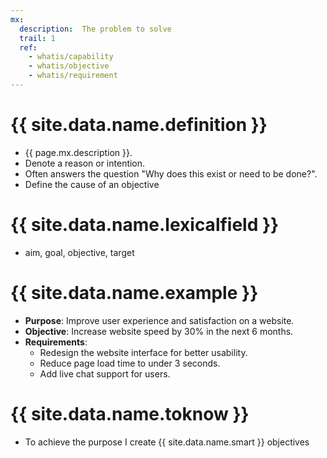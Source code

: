 ```yaml
---
mx:
  description:  The problem to solve
  trail: 1
  ref:
    - whatis/capability
    - whatis/objective
    - whatis/requirement
---
```



# {{ site.data.name.definition }}
- {{ page.mx.description }}.
- Denote a reason or intention.
- Often answers the question "Why does this exist or need to be done?".
- Define the cause of an objective

# {{ site.data.name.lexicalfield }}
- aim, goal, objective, target

# {{ site.data.name.example }}
- **Purpose**:   Improve user experience and satisfaction on a website.
- **Objective**: Increase website speed by 30% in the next 6 months.
- **Requirements**:
  - Redesign the website interface for better usability.
  - Reduce page load time to under 3 seconds.
  - Add live chat support for users.

# {{ site.data.name.toknow }}
- To achieve the purpose I create {{ site.data.name.smart }} objectives 




